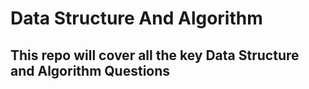 # Data Structure And Algorithm

## This repo will cover all the key Data Structure and Algorithm Questions 
